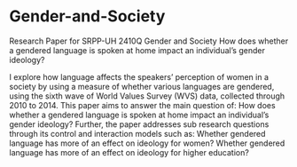 # Gender-and-Society
Research Paper for SRPP-UH 2410Q Gender and Society 
How does whether a gendered language is spoken at home impact an individual’s gender ideology?

I explore how language affects the speakers’ perception of women in a society by using a measure of whether various languages are gendered, using the sixth wave of World Values Survey (WVS) data, collected through 2010 to 2014. This paper aims to answer the main question of: How does whether a gendered language is spoken at home impact an individual’s gender ideology? Further, the paper addresses sub research questions through its control and interaction models such as: Whether gendered language has more of an effect on ideology for women? Whether gendered language has more of an effect on ideology for higher education?
